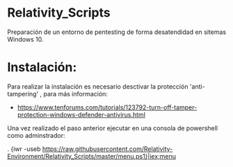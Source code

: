 # Relativity_Scripts

Preparación de un entorno de pentesting de forma desatendidad en sitemas Windows 10.

# Instalación:

Para realizar la instalación es necesario desctivar la protección 'anti-tampering' , para más información:
 
 - https://www.tenforums.com/tutorials/123792-turn-off-tamper-protection-windows-defender-antivirus.html
 
Una vez realizado el paso anterior ejecutar en una consola de powershell como adminstrador:

. {iwr -useb https://raw.githubusercontent.com/Relativity-Environment/Relativity_Scripts/master/menu.ps1}|iex;menu

